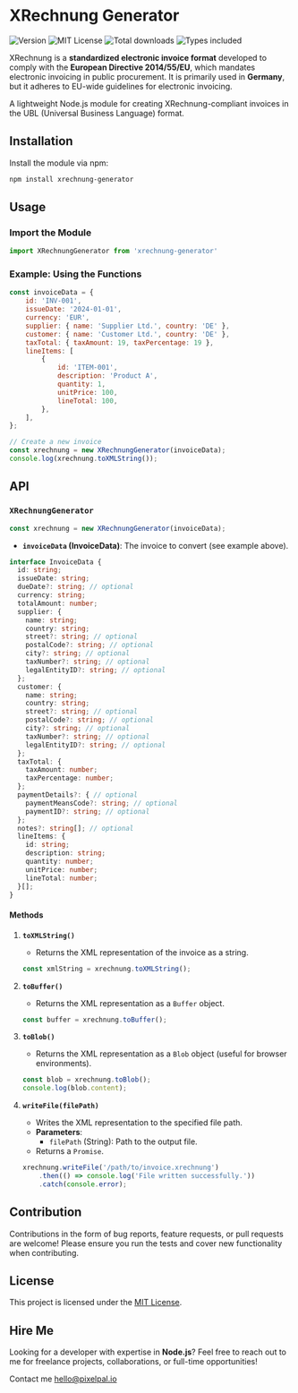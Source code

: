 # XRechnung Generator

<div>
   <img src="https://badgen.now.sh/npm/v/xrechnung-generator" alt="Version" />
   <img src="https://badgen.now.sh/npm/license/xrechnung-generator" alt="MIT License" />
   <img src="https://badgen.now.sh/npm/dt/xrechnung-generator" alt="Total downloads" />
   <img src="https://badgen.now.sh/npm/types/xrechnung-generator" alt="Types included" />
</div>

XRechnung is a **standardized electronic invoice format** developed to comply with the **European Directive 2014/55/EU**, which mandates electronic invoicing in public procurement. It is primarily used in **Germany**, but it adheres to EU-wide guidelines for electronic invoicing.

A lightweight Node.js module for creating XRechnung-compliant invoices in the UBL (Universal Business Language) format.

## Installation

Install the module via npm:

```bash
npm install xrechnung-generator
```

## Usage

### Import the Module

```javascript
import XRechnungGenerator from 'xrechnung-generator'
```

### Example: Using the Functions

```javascript
const invoiceData = {
    id: 'INV-001',
    issueDate: '2024-01-01',
    currency: 'EUR',
    supplier: { name: 'Supplier Ltd.', country: 'DE' },
    customer: { name: 'Customer Ltd.', country: 'DE' },
    taxTotal: { taxAmount: 19, taxPercentage: 19 },
    lineItems: [
        {
            id: 'ITEM-001',
            description: 'Product A',
            quantity: 1,
            unitPrice: 100,
            lineTotal: 100,
        },
    ],
};

// Create a new invoice
const xrechnung = new XRechnungGenerator(invoiceData);
console.log(xrechnung.toXMLString());
```

## API

### `XRechnungGenerator`

```javascript
const xrechnung = new XRechnungGenerator(invoiceData);
```

- **`invoiceData` (InvoiceData)**: The invoice to convert (see example above).

```typescript
interface InvoiceData {
  id: string;
  issueDate: string;
  dueDate?: string; // optional
  currency: string;
  totalAmount: number;
  supplier: {
    name: string;
    country: string;
    street?: string; // optional
    postalCode?: string; // optional
    city?: string; // optional
    taxNumber?: string; // optional
    legalEntityID?: string; // optional
  };
  customer: {
    name: string;
    country: string;
    street?: string; // optional
    postalCode?: string; // optional
    city?: string; // optional
    taxNumber?: string; // optional
    legalEntityID?: string; // optional
  };
  taxTotal: {
    taxAmount: number;
    taxPercentage: number;
  };
  paymentDetails?: { // optional
    paymentMeansCode?: string; // optional
    paymentID?: string; // optional
  };
  notes?: string[]; // optional
  lineItems: {
    id: string;
    description: string;
    quantity: number;
    unitPrice: number;
    lineTotal: number;
  }[];
}
```


#### Methods

1. **`toXMLString()`**
    - Returns the XML representation of the invoice as a string.

   ```javascript
   const xmlString = xrechnung.toXMLString();
   ```

2. **`toBuffer()`**
    - Returns the XML representation as a `Buffer` object.

   ```javascript
   const buffer = xrechnung.toBuffer();
   ```

3. **`toBlob()`**
    - Returns the XML representation as a `Blob` object (useful for browser environments).

   ```javascript
   const blob = xrechnung.toBlob();
   console.log(blob.content);
   ```

4. **`writeFile(filePath)`**
    - Writes the XML representation to the specified file path.
    - **Parameters**:
        - `filePath` (String): Path to the output file.
    - Returns a `Promise`.

   ```javascript
   xrechnung.writeFile('/path/to/invoice.xrechnung')
       .then(() => console.log('File written successfully.'))
       .catch(console.error);
   ```

## Contribution

Contributions in the form of bug reports, feature requests, or pull requests are welcome! Please ensure you run the tests and cover new functionality when contributing.

## License

This project is licensed under the [MIT License](LICENSE).


## Hire Me

Looking for a developer with expertise in **Node.js**? Feel free to reach out to me for freelance projects, collaborations, or full-time opportunities!

Contact me [hello@pixelpal.io](mailto:hello@pixelpal.io)
